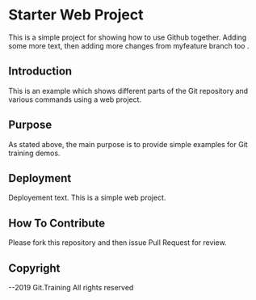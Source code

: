 # Starter Web Project

This is a simple project for showing how to use Github together. Adding some more text, then adding more changes from myfeature branch too .


## Introduction

This is an example which shows different parts of the Git repository and various commands using a web project.

## Purpose

As stated above, the main purpose is to provide simple examples for Git training demos.

## Deployment

Deployement text. This is a simple web project.

## How To Contribute

Please fork this repository and then issue Pull Request for review.

## Copyright

--2019 Git.Training All rights reserved